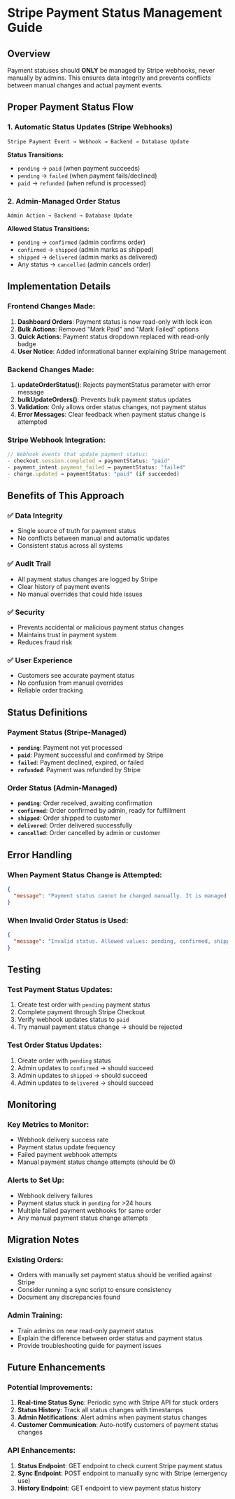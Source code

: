 # Stripe Payment Status Management Guide

## Overview
Payment statuses should **ONLY** be managed by Stripe webhooks, never manually by admins. This ensures data integrity and prevents conflicts between manual changes and actual payment events.

## Proper Payment Status Flow

### 1. Automatic Status Updates (Stripe Webhooks)
```
Stripe Payment Event → Webhook → Backend → Database Update
```

**Status Transitions:**
- `pending` → `paid` (when payment succeeds)
- `pending` → `failed` (when payment fails/declined)
- `paid` → `refunded` (when refund is processed)

### 2. Admin-Managed Order Status
```
Admin Action → Backend → Database Update
```

**Allowed Status Transitions:**
- `pending` → `confirmed` (admin confirms order)
- `confirmed` → `shipped` (admin marks as shipped)
- `shipped` → `delivered` (admin marks as delivered)
- Any status → `cancelled` (admin cancels order)

## Implementation Details

### Frontend Changes Made:
1. **Dashboard Orders**: Payment status is now read-only with lock icon
2. **Bulk Actions**: Removed "Mark Paid" and "Mark Failed" options
3. **Quick Actions**: Payment status dropdown replaced with read-only badge
4. **User Notice**: Added informational banner explaining Stripe management

### Backend Changes Made:
1. **updateOrderStatus()**: Rejects paymentStatus parameter with error message
2. **bulkUpdateOrders()**: Prevents bulk payment status updates
3. **Validation**: Only allows order status changes, not payment status
4. **Error Messages**: Clear feedback when payment status change is attempted

### Stripe Webhook Integration:
```typescript
// Webhook events that update payment status:
- checkout.session.completed → paymentStatus: "paid"
- payment_intent.payment_failed → paymentStatus: "failed"
- charge.updated → paymentStatus: "paid" (if succeeded)
```

## Benefits of This Approach

### ✅ Data Integrity
- Single source of truth for payment status
- No conflicts between manual and automatic updates
- Consistent status across all systems

### ✅ Audit Trail
- All payment status changes are logged by Stripe
- Clear history of payment events
- No manual overrides that could hide issues

### ✅ Security
- Prevents accidental or malicious payment status changes
- Maintains trust in payment system
- Reduces fraud risk

### ✅ User Experience
- Customers see accurate payment status
- No confusion from manual overrides
- Reliable order tracking

## Status Definitions

### Payment Status (Stripe-Managed)
- **`pending`**: Payment not yet processed
- **`paid`**: Payment successful and confirmed by Stripe
- **`failed`**: Payment declined, expired, or failed
- **`refunded`**: Payment was refunded by Stripe

### Order Status (Admin-Managed)
- **`pending`**: Order received, awaiting confirmation
- **`confirmed`**: Order confirmed by admin, ready for fulfillment
- **`shipped`**: Order shipped to customer
- **`delivered`**: Order delivered successfully
- **`cancelled`**: Order cancelled by admin or customer

## Error Handling

### When Payment Status Change is Attempted:
```json
{
  "message": "Payment status cannot be changed manually. It is managed automatically by Stripe webhooks."
}
```

### When Invalid Order Status is Used:
```json
{
  "message": "Invalid status. Allowed values: pending, confirmed, shipped, delivered, cancelled"
}
```

## Testing

### Test Payment Status Updates:
1. Create test order with `pending` payment status
2. Complete payment through Stripe Checkout
3. Verify webhook updates status to `paid`
4. Try manual payment status change → should be rejected

### Test Order Status Updates:
1. Create order with `pending` status
2. Admin updates to `confirmed` → should succeed
3. Admin updates to `shipped` → should succeed
4. Admin updates to `delivered` → should succeed

## Monitoring

### Key Metrics to Monitor:
- Webhook delivery success rate
- Payment status update frequency
- Failed payment webhook attempts
- Manual payment status change attempts (should be 0)

### Alerts to Set Up:
- Webhook delivery failures
- Payment status stuck in `pending` for >24 hours
- Multiple failed payment webhooks for same order
- Any manual payment status change attempts

## Migration Notes

### Existing Orders:
- Orders with manually set payment status should be verified against Stripe
- Consider running a sync script to ensure consistency
- Document any discrepancies found

### Admin Training:
- Train admins on new read-only payment status
- Explain the difference between order status and payment status
- Provide troubleshooting guide for payment issues

## Future Enhancements

### Potential Improvements:
1. **Real-time Status Sync**: Periodic sync with Stripe API for stuck orders
2. **Status History**: Track all status changes with timestamps
3. **Admin Notifications**: Alert admins when payment status changes
4. **Customer Communication**: Auto-notify customers of payment status changes

### API Enhancements:
1. **Status Endpoint**: GET endpoint to check current Stripe payment status
2. **Sync Endpoint**: POST endpoint to manually sync with Stripe (emergency use)
3. **History Endpoint**: GET endpoint to view payment status history
